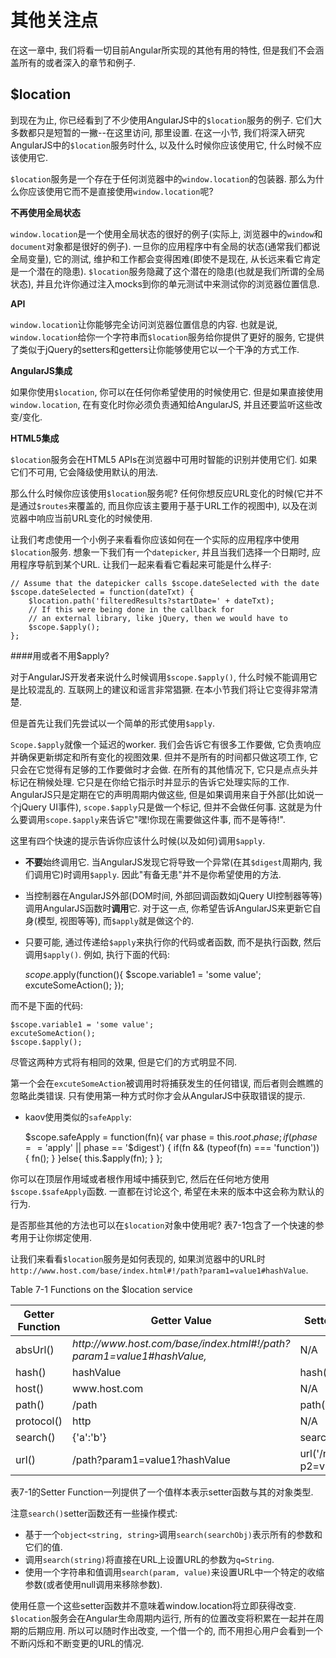 # 其他关注点

在这一章中, 我们将看一切目前Angular所实现的其他有用的特性, 但是我们不会涵盖所有的或者深入的章节和例子.

## $location

到现在为止, 你已经看到了不少使用AngularJS中的`$location`服务的例子. 它们大多数都只是短暂的一撇--在这里访问, 那里设置. 在这一小节, 我们将深入研究AngularJS中的`$location`服务时什么, 以及什么时候你应该使用它, 什么时候不应该使用它.

`$location`服务是一个存在于任何浏览器中的`window.location`的包装器. 那么为什么你应该使用它而不是直接使用`window.location`呢?

**不再使用全局状态**

`window.location`是一个使用全局状态的很好的例子(实际上, 浏览器中的`window`和`document`对象都是很好的例子). 一旦你的应用程序中有全局的状态(通常我们都说全局变量), 它的测试, 维护和工作都会变得困难(即使不是现在, 从长远来看它肯定是一个潜在的隐患). `$location`服务隐藏了这个潜在的隐患(也就是我们所谓的全局状态), 并且允许你通过注入mocks到你的单元测试中来测试你的浏览器位置信息.

**API**

`window.location`让你能够完全访问浏览器位置信息的内容. 也就是说, `window.location`给你一个字符串而`$location`服务给你提供了更好的服务, 它提供了类似于jQuery的setters和getters让你能够使用它以一个干净的方式工作.

**AngularJS集成**

如果你使用`$location`, 你可以在任何你希望使用的时候使用它. 但是如果直接使用`window.location`, 在有变化时你必须负责通知给AngularJS, 并且还要监听这些改变/变化.

**HTML5集成**

`$location`服务会在HTML5 APIs在浏览器中可用时智能的识别并使用它们. 如果它们不可用, 它会降级使用默认的用法.

那么什么时候你应该使用`$location`服务呢? 任何你想反应URL变化的时候(它并不是通过`$routes`来覆盖的, 而且你应该主要用于基于URL工作的视图中), 以及在浏览器中响应当前URL变化的时候使用.

让我们考虑使用一个小例子来看看你应该如何在一个实际的应用程序中使用`$location`服务. 想象一下我们有一个`datepicker`, 并且当我们选择一个日期时, 应用程序导航到某个URL. 让我们一起来看看它看起来可能是什么样子:

	// Assume that the datepicker calls $scope.dateSelected with the date
	$scope.dateSelected = function(dateTxt) {
		$location.path('filteredResults?startDate=' + dateTxt);
		// If this were being done in the callback for
		// an external library, like jQuery, then we would have to
		$scope.$apply();
	};
	
####用或者不用$apply?

对于AngularJS开发者来说什么时候调用`$scope.$apply()`, 什么时候不能调用它是比较混乱的. 互联网上的建议和谣言非常猖獗. 在本小节我们将让它变得非常清楚.

但是首先让我们先尝试以一个简单的形式使用`$apply`.

`Scope.$apply`就像一个延迟的worker. 我们会告诉它有很多工作要做, 它负责响应并确保更新绑定和所有变化的视图效果. 但并不是所有的时间都只做这项工作, 它只会在它觉得有足够的工作要做时才会做. 在所有的其他情况下, 它只是点点头并标记在稍候处理. 它只是在你给它指示时并显示的告诉它处理实际的工作. AngularJS只是定期在它的声明周期内做这些, 但是如果调用来自于外部(比如说一个jQuery UI事件), `scope.$apply`只是做一个标记, 但并不会做任何事. 这就是为什么要调用`scope.$apply`来告诉它"嘿!你现在需要做这件事, 而不是等待!".

这里有四个快速的提示告诉你应该什么时候(以及如何)调用`$apply`.

+ **不要**始终调用它. 当AngularJS发现它将导致一个异常(在其`$digest`周期内, 我们调用它)时调用`$apply`. 因此"有备无患"并不是你希望使用的方法.

+ 当控制器在AngularJS外部(DOM时间, 外部回调函数如jQuery UI控制器等等)调用AngularJS函数时**调用**它. 对于这一点, 你希望告诉AngularJS来更新它自身(模型, 视图等等), 而`$apply`就是做这个的.

+ 只要可能, 通过传递给`$apply`来执行你的代码或者函数, 而不是执行函数, 然后调用`$apply()`. 例如, 执行下面的代码:

	$scope.$apply(function(){
		$scope.variable1 = 'some value';
		excuteSomeAction();
	});
	
而不是下面的代码:

	$scope.variable1 = 'some value';
	excuteSomeAction();
	$scope.$apply();
	
尽管这两种方式将有相同的效果, 但是它们的方式明显不同.

第一个会在`excuteSomeAction`被调用时将捕获发生的任何错误,  而后者则会瞧瞧的忽略此类错误. 只有使用第一种方式时你才会从AngularJS中获取错误的提示.

+ kaov使用类似的`safeApply`:

	$scope.safeApply = function(fn){
		var phase = this.$root.$$phase;
		if(phase == '$apply' || phase == '$digest') {
			if(fn && (typeof(fn) === 'function')) {
				fn();
			}
		}else{
			this.$apply(fn);
		}
	};
	
你可以在顶层作用域或者根作用域中捕获到它, 然后在任何地方使用`$scope.$safeApply`函数. 一直都在讨论这个, 希望在未来的版本中这会称为默认的行为.

是否那些其他的方法也可以在`$location`对象中使用呢? 表7-1包含了一个快速的参考用于让你绑定使用.

让我们来看看`$location`服务是如何表现的, 如果浏览器中的URL时`http://www.host.com/base/index.html#!/path?param1=value1#hashValue`.

Table 7-1 Functions on the $location service

<table>
	<thead>
		<tr>
			<th>Getter Function</th>
			<th>Getter Value</th>
			<th>Setter Function</th>
		</tr>
	</thead>
	<tbody>
		<tr>
			<td>absUrl()</td>
			<td><i>http://www.host.com/base/index.html#!/path?param1=value1#hashValue,</i></td>
			<td>N/A</td>
		</tr>
		<tr>
			<td>hash()</td>
			<td>hashValue</td>
			<td>hash('newHash')</td>
		</tr>
		<tr>
			<td>host()</td>
			<td>www.host.com</td>
			<td>N/A</td>
		</tr>
		<tr>
			<td>path()</td>
			<td>/path</td>
			<td>path('/newPath')</td>
		</tr>
		<tr>
			<td>protocol()</td>
			<td>http</td>
			<td>N/A</td>
		</tr>
		<tr>
			<td>search()</td>
			<td>{'a':'b'}</td>
			<td>search({'c':'def'})</td>
		</tr>
		<tr>
			<td>url()</td>
			<td>/path?param1=value1?hashValue</td>
			<td>url('/newPath?p2=v2')</td>
		</tr>
	</tbody>
</table>

表7-1的Setter Function一列提供了一个值样本表示setter函数与其的对象类型.

注意`search()`setter函数还有一些操作模式:

+ 基于一个`object<string, string>`调用`search(searchObj)`表示所有的参数和它们的值.
+ 调用`search(string)`将直接在URL上设置URL的参数为`q=String`.
+ 使用一个字符串和值调用`search(param, value)`来设置URL中一个特定的收缩参数(或者使用null调用来移除参数).

使用任意一个这些setter函数并不意味着window.location将立即获得改变. `$location`服务会在Angular生命周期内运行,  所有的位置改变将积累在一起并在周期的后期应用. 所以可以随时作出改变, 一个借一个的, 而不用担心用户会看到一个不断闪烁和不断变更的URL的情况.

